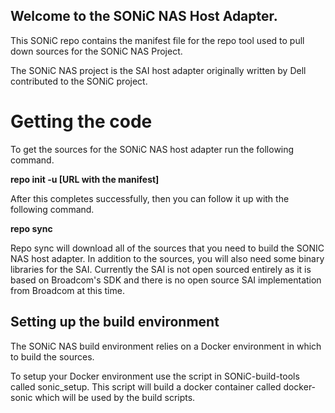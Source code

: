 Welcome to the SONiC NAS Host Adapter.
---------------------


This SONiC repo contains the manifest file for the repo tool used to pull down sources for the SONiC NAS Project.

The SONiC NAS project is the SAI host adapter originally written by Dell contributed to the SONiC project.   

Getting the code
================

To get the sources for the SONiC NAS host adapter run the following command.

**repo init -u [URL with the manifest]**

After this completes successfully, then you can follow it up with the following command.

**repo sync**

Repo  sync will download all of the sources that you need to build the SONIC NAS host adapter.  In addition to the sources, you will also need some binary libraries for the SAI.  Currently the SAI is not open sourced entirely as it is based on Broadcom's SDK and there is no open source SAI implementation from Broadcom at this time.


Setting up the build environment
--------------------------------
The SONiC NAS build environment relies on a Docker environment in which to build the sources.  

To setup your Docker environment use the script in SONiC-build-tools called sonic_setup.  This script will build a docker container called docker-sonic which will be used by the build scripts.





